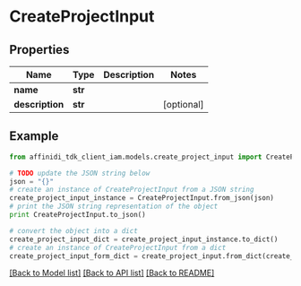 # CreateProjectInput

## Properties

| Name            | Type    | Description | Notes      |
| --------------- | ------- | ----------- | ---------- |
| **name**        | **str** |             |
| **description** | **str** |             | [optional] |

## Example

```python
from affinidi_tdk_client_iam.models.create_project_input import CreateProjectInput

# TODO update the JSON string below
json = "{}"
# create an instance of CreateProjectInput from a JSON string
create_project_input_instance = CreateProjectInput.from_json(json)
# print the JSON string representation of the object
print CreateProjectInput.to_json()

# convert the object into a dict
create_project_input_dict = create_project_input_instance.to_dict()
# create an instance of CreateProjectInput from a dict
create_project_input_form_dict = create_project_input.from_dict(create_project_input_dict)
```

[[Back to Model list]](../README.md#documentation-for-models) [[Back to API list]](../README.md#documentation-for-api-endpoints) [[Back to README]](../README.md)
